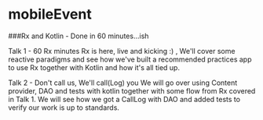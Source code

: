 # mobileEvent
###Rx and Kotlin - Done in 60 minutes...ish

Talk 1 - 60 Rx minutes
Rx is here, live and kicking :) , We'll cover some reactive paradigms and see how we've built
a recommended practices app to use Rx together with Kotlin and how it's all tied up.


Talk 2 - Don't call us, We'll call(Log) you 
We will go over using Content provider, DAO and tests with kotlin together with some flow from Rx covered in Talk 1.
We will see how we got a CallLog with DAO and added tests to verify our work is up to standards.
